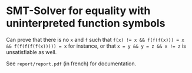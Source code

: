 # SMT-Solver for equality with uninterpreted function symbols

Can prove that there is no `x` and `f` such that `f(x) != x && f(f(f(x))) = x && f(f(f(f(f(x))))) = x` for instance, or that `x = y && y = z && x != z` is unsatisfiable as well.

See `report/report.pdf` (in french) for documentation.
